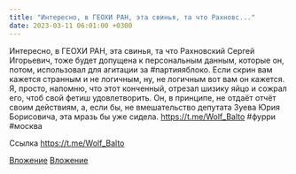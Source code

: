 ```yaml
---
title: "Интересно, в ГЕОХИ РАН, эта свинья, та что Рахновс..."
date: 2023-03-11 06:01:00 +0300
---
```


Интересно, в ГЕОХИ РАН, эта свинья, та что Рахновский Сергей Игорьевич, тоже будет допущена к персональным данным, которые он, потом, использовал для агитации за #партияяблоко.
Если скрин вам кажется странным и не логичным, ну, не логичным вот вам он кажется. Я, просто, напомню, что этот конченный, отрезал шизику яйцо и сожрал его, чтоб свой фетиш удовлетворить. Он, в принципе, не отдаёт отчёт своим действиям, а, если бы, не вмешательство депутата Зуева Юрия Борисовича, эта мразь бы уже сидела.
https://t.me/Wolf_Balto
#фурри #москва

Ссылка
https://t.me/Wolf_Balto

[Вложение](https://vk.com/photo41076938_457249604)
[Вложение](https://t.me/Wolf_Balto)

